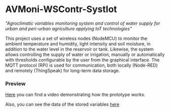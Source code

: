 # AVMoni-WSContr-SystIot
*"Agroclimatic variables monitoring system and control of water supply for urban and peri-urban agriculture applying IoT technologies"*

This project uses a set of wireless nodes (NodeMCU) to monitor the ambient temperature and humidity, light intensity and soil moisture, in addition to the water level in the reservoir or tank. Likewise, the system allows controlling the supply of water or irrigation, manually or automatically with thresholds configurable by the user from the graphical interface. The MQTT protocol (RPi) is used for communication, both locally (Node-RED) and remotely (ThingSpeak) for long-term data storage.

### Preview
[Here][Video] you can find a video demonstrating how the prototype works.

Also, you can see the data of the stored variables [here][ThingSpeak]


[Video]: https://youtu.be/SDAUxYumqag
[ThingSpeak]: https://thingspeak.com/channels/1314546
